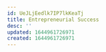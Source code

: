 ```yaml
---
id: UeJLjEedlk7IP7lkKeaTj
title: Entrepreneurial Success
desc: ''
updated: 1644961726971
created: 1644961726971
---
```


